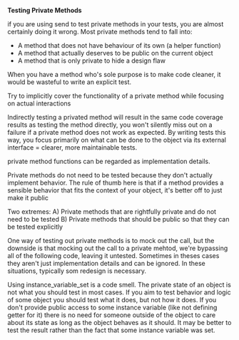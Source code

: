 **Testing Private Methods**

if you are using send to test private methods in your tests, you are almost certainly doing it wrong. Most private methods tend to fall into:

  - A method that does not have behaviour of its own (a helper function)
  - A method that actually deserves to be public on the current object
  - A method that is only private to hide a design flaw

When you have a method who's sole purpose is to make code cleaner, it would be wasteful to write an explicit test. 

Try to implicitly cover the functionality of a private method while focusing on actual interactions

Indirectly testing a privated method will result in the same code coverage results as testing the method directly, you won't silently miss out on a failure if a private method does not work as expected. By writing tests this way, you focus primarily on what can be done to the object via its external interface = clearer, more maintainable tests. 

private method functions can be regarded as implementation details. 

Private methods do not need to be tested because they don't actually implement behavior. The rule of thumb here is that if a method provides a sensible behavior that fits the context of your object, it's better off to just make it public

Two extremes:
A) Private methods that are rightfully private and do not need to be tested
B) Private methods that should be public so that they can be tested explicitly

One way of testing out private methods is to mock out the call, but the downside is that mocking out the call to a private mehtod, we're bypassing all of the following code, leaving it untested. 
Sometimes in theses cases they aren't just implementation details and can be ignored. In these situations, typically som redesign is necessary. 



Using instance_variable_set is a code smell. The private state of an object is not what you should test in most cases. If you aim to test behavior and logic of some object you should test what it does, but not how it does. If you don't provide public access to some instance variable (like not defining getter for it) there is no need for someone outside of the object to care about its state as long as the object behaves as it should. It may be better to test the result rather than the fact that some instance variable was set. 